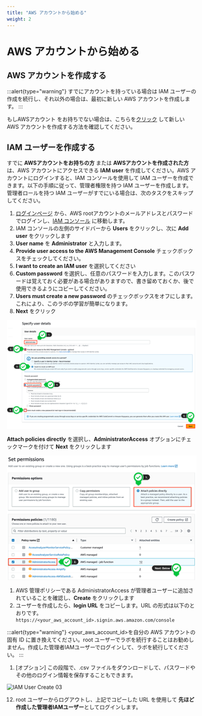 ```yaml
---
title: "AWS アカウントから始める"
weight: 2
---
```

# AWS アカウントから始める
## AWS アカウントを作成する

:::alert{type="warning"}
すでにアカウントを持っている場合は IAM ユーザーの作成を続行し、それ以外の場合は、最初に新しい AWS アカウントを作成します。
:::

もしAWSアカウント をお持ちでない場合は、こちらを[クリック](https://aws.amazon.com/premiumsupport/knowledge-center/create-and-activate-aws-account/)  して新しい AWS アカウントを作成する方法を確認してください。

## IAM ユーザーを作成する
すでに **AWSアカウントをお持ちの方** または **AWSアカウントを作成された方** は、AWS アカウントにアクセスできる **IAM user** を作成してください。AWS アカウントにログインすると、IAM コンソールを使用して IAM ユーザーを作成できます。以下の手順に従って、管理者権限を持つ IAM ユーザーを作成します。管理者ロールを持つ IAM ユーザーがすでにいる場合は、次のタスクをスキップしてください。

1. [ログインページ](https://console.aws.amazon.com/) から、AWS rootアカウントのメールアドレスとパスワードでログインし、[IAM コンソール](https://console.aws.amazon.com/iam/home#/home)  に移動します。
2. IAM コンソールの左側のサイドバーから **Users** をクリックし、次に **Add user** をクリックします
3. **User name** を **Administrator** と入力します。
4. **Provide user access to the AWS Management Console** チェックボックスをチェックしてください。
5. **I want to create an IAM user** を選択してください
6. **Custom password** を選択し、任意のパスワードを入力します。このパスワードは覚えておく必要がある場合がありますので、書き留めておくか、後で使用できるようにコピーしてください。
7. **Users must create a new password** のチェックボックスをオフにします。これにより、このラボの学習が簡単になります。
8. **Next** をクリック

![IAM User Create 01](/static/01_PreReq/iam-user-01.png)

**Attach policies directly** を選択し、**AdministratorAccess** オプションにチェックマークを付けて **Next** をクリックします

![IAM User Create 02](/static/01_PreReq/iam-user-02.png)

1. AWS 管理ポリシーである AdministratorAccess が管理者ユーザーに追加されていることを確認し、**Create** をクリックします
2.  ユーザーを作成したら、**login URL** をコピーします。URL の形式は以下のとおりです。 
```https://<your_aws_account_id>.signin.aws.amazon.com/console```

:::alert{type="warning"}
<your_aws_account_id>を自分の AWS アカウントの固有 ID に置き換えてください。root ユーザーでラボを続行することはお勧めしません。作成した管理者IAMユーザーでログインして、ラボを続行してください。
:::

1.  [オプション] この段階で、.csv ファイルをダウンロードして、パスワードやその他のログイン情報を保存することもできます。

![IAM User Create 03](/static/01_PreReq/iam-user-03.png)

12.  root ユーザーからログアウトし、上記でコピーした URL を使用して **先ほど作成した管理者IAMユーザー**としてログインします。
